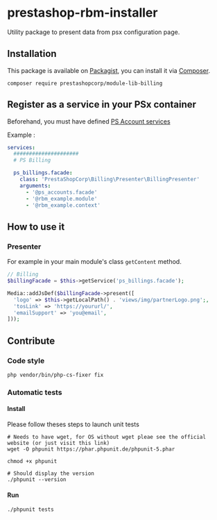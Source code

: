 # prestashop-rbm-installer

Utility package to present data from psx configuration page.

## Installation

This package is available on [Packagist](https://packagist.org/packages/prestashopcorp/module-lib-billing),
you can install it via [Composer](https://getcomposer.org).

```shell script
composer require prestashopcorp/module-lib-billing
```

## Register as a service in your PSx container

Beforehand, you must have defined [PS Account services](https://github.com/PrestaShopCorp/prestashop-accounts-installer#register-as-a-service-in-your-psx-container-recommended)

Example :

```yaml
services:
  #####################
  # PS Billing

  ps_billings.facade:
    class: 'PrestaShopCorp\Billing\Presenter\BillingPresenter'
    arguments:
      - '@ps_accounts.facade'
      - '@rbm_example.module'
      - '@rbm_example.context'
```

## How to use it

### Presenter

For example in your main module's class `getContent` method.

```php
// Billing
$billingFacade = $this->getService('ps_billings.facade');

Media::addJsDef($billingFacade->present([
  'logo' => $this->getLocalPath() . 'views/img/partnerLogo.png';,
  'tosLink' => 'https://yoururl/',
  'emailSupport' => 'you@email',
]));
```

## Contribute

### Code style

```
php vendor/bin/php-cs-fixer fix
```

### Automatic tests

#### Install

Please follow theses steps to launch unit tests

```
# Needs to have wget, for OS without wget pleae see the official website (or just visit this link)
wget -O phpunit https://phar.phpunit.de/phpunit-5.phar

chmod +x phpunit

# Should display the version
./phpunit --version
```

#### Run

```
./phpunit tests
```
